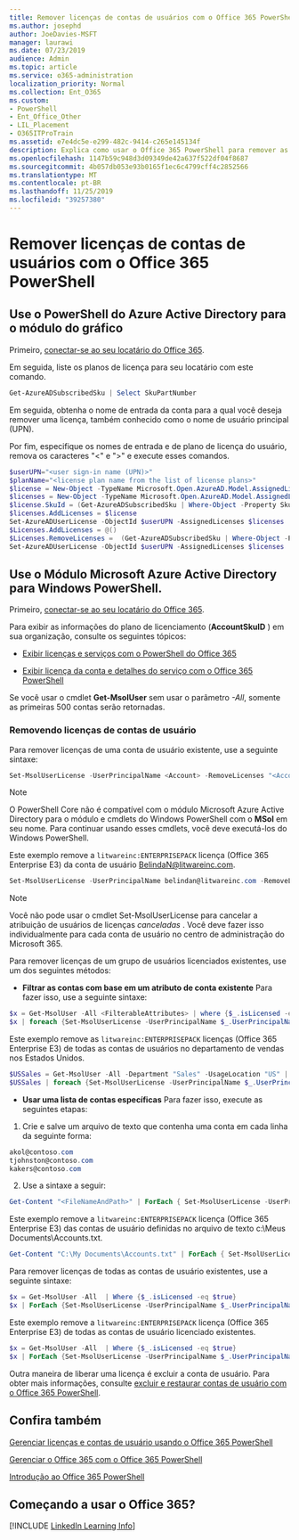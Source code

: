 ```yaml
---
title: Remover licenças de contas de usuários com o Office 365 PowerShell
ms.author: josephd
author: JoeDavies-MSFT
manager: laurawi
ms.date: 07/23/2019
audience: Admin
ms.topic: article
ms.service: o365-administration
localization_priority: Normal
ms.collection: Ent_O365
ms.custom:
- PowerShell
- Ent_Office_Other
- LIL_Placement
- O365ITProTrain
ms.assetid: e7e4dc5e-e299-482c-9414-c265e145134f
description: Explica como usar o Office 365 PowerShell para remover as licenças do Office 365 que foram previamente atribuídas aos usuários.
ms.openlocfilehash: 1147b59c948d3d09349de42a637f522df04f8687
ms.sourcegitcommit: 4b057db053e93b0165f1ec6c4799cff4c2852566
ms.translationtype: MT
ms.contentlocale: pt-BR
ms.lasthandoff: 11/25/2019
ms.locfileid: "39257380"
---
```

# <a name="remove-licenses-from-user-accounts-with-office-365-powershell"></a>Remover licenças de contas de usuários com o Office 365 PowerShell

## <a name="use-the-azure-active-directory-powershell-for-graph-module"></a>Use o PowerShell do Azure Active Directory para o módulo do gráfico

Primeiro, [conectar-se ao seu locatário do Office 365](connect-to-office-365-powershell.md#connect-with-the-azure-active-directory-powershell-for-graph-module).
  

Em seguida, liste os planos de licença para seu locatário com este comando.

```powershell
Get-AzureADSubscribedSku | Select SkuPartNumber
```

Em seguida, obtenha o nome de entrada da conta para a qual você deseja remover uma licença, também conhecido como o nome de usuário principal (UPN).

Por fim, especifique os nomes de entrada e de plano de licença do usuário, remova os caracteres "<" e ">" e execute esses comandos.

```powershell
$userUPN="<user sign-in name (UPN)>"
$planName="<license plan name from the list of license plans>"
$license = New-Object -TypeName Microsoft.Open.AzureAD.Model.AssignedLicense
$licenses = New-Object -TypeName Microsoft.Open.AzureAD.Model.AssignedLicenses
$license.SkuId = (Get-AzureADSubscribedSku | Where-Object -Property SkuPartNumber -Value $planName -EQ).SkuID
$licenses.AddLicenses = $license
Set-AzureADUserLicense -ObjectId $userUPN -AssignedLicenses $licenses
$Licenses.AddLicenses = @()
$Licenses.RemoveLicenses =  (Get-AzureADSubscribedSku | Where-Object -Property SkuPartNumber -Value $planName -EQ).SkuID
Set-AzureADUserLicense -ObjectId $userUPN -AssignedLicenses $licenses
```

## <a name="use-the-microsoft-azure-active-directory-module-for-windows-powershell"></a>Use o Módulo Microsoft Azure Active Directory para Windows PowerShell.

Primeiro, [conectar-se ao seu locatário do Office 365](connect-to-office-365-powershell.md#connect-with-the-microsoft-azure-active-directory-module-for-windows-powershell).

   
Para exibir as informações do plano de licenciamento (**AccountSkuID** ) em sua organização, consulte os seguintes tópicos:
    
  - [Exibir licenças e serviços com o PowerShell do Office 365](view-licenses-and-services-with-office-365-powershell.md)
    
  - [Exibir licença da conta e detalhes do serviço com o Office 365 PowerShell](view-account-license-and-service-details-with-office-365-powershell.md)
    
Se você usar o cmdlet **Get-MsolUser** sem usar o parâmetro _-All_, somente as primeiras 500 contas serão retornadas.
    
### <a name="removing-licenses-from-user-accounts"></a>Removendo licenças de contas de usuário

Para remover licenças de uma conta de usuário existente, use a seguinte sintaxe:
  
```powershell
Set-MsolUserLicense -UserPrincipalName <Account> -RemoveLicenses "<AccountSkuId1>", "<AccountSkuId2>"...
```

>[!Note]
>O PowerShell Core não é compatível com o módulo Microsoft Azure Active Directory para o módulo e cmdlets do Windows PowerShell com o **MSol** em seu nome. Para continuar usando esses cmdlets, você deve executá-los do Windows PowerShell.
>

Este exemplo remove a `litwareinc:ENTERPRISEPACK` licença (Office 365 Enterprise E3) da conta de usuário BelindaN@litwareinc.com.
  
```powershell
Set-MsolUserLicense -UserPrincipalName belindan@litwareinc.com -RemoveLicenses "litwareinc:ENTERPRISEPACK"
```

>[!Note]
>Você não pode usar o cmdlet Set-MsolUserLicense para cancelar a atribuição de usuários de licenças *canceladas* . Você deve fazer isso individualmente para cada conta de usuário no centro de administração do Microsoft 365.
>

Para remover licenças de um grupo de usuários licenciados existentes, use um dos seguintes métodos:
  
- **Filtrar as contas com base em um atributo de conta existente** Para fazer isso, use a seguinte sintaxe:
    
```powershell
$x = Get-MsolUser -All <FilterableAttributes> | where {$_.isLicensed -eq $true}
$x | foreach {Set-MsolUserLicense -UserPrincipalName $_.UserPrincipalName -RemoveLicenses "<AccountSkuId1>", "<AccountSkuId2>"...}
```

Este exemplo remove as `litwareinc:ENTERPRISEPACK` licenças (Office 365 Enterprise E3) de todas as contas de usuários no departamento de vendas nos Estados Unidos.
    
```powershell
$USSales = Get-MsolUser -All -Department "Sales" -UsageLocation "US" | where {$_.isLicensed -eq $true}
$USSales | foreach {Set-MsolUserLicense -UserPrincipalName $_.UserPrincipalName -RemoveLicenses "litwareinc:ENTERPRISEPACK"}
```

- **Usar uma lista de contas específicas** Para fazer isso, execute as seguintes etapas:
    
1. Crie e salve um arquivo de texto que contenha uma conta em cada linha da seguinte forma:
    
  ```powershell
akol@contoso.com
tjohnston@contoso.com
kakers@contoso.com
  ```

2. Use a sintaxe a seguir:
    
  ```powershell
  Get-Content "<FileNameAndPath>" | ForEach { Set-MsolUserLicense -UserPrincipalName $_ -RemoveLicenses "<AccountSkuId1>", "<AccountSkuId2>"... }
  ```

Este exemplo remove a `litwareinc:ENTERPRISEPACK` licença (Office 365 Enterprise E3) das contas de usuário definidas no arquivo de texto c:\Meus Documents\Accounts.txt.
    
  ```powershell
  Get-Content "C:\My Documents\Accounts.txt" | ForEach { Set-MsolUserLicense -UserPrincipalName $_ -RemoveLicenses "litwareinc:ENTERPRISEPACK" }
  ```

Para remover licenças de todas as contas de usuário existentes, use a seguinte sintaxe:
  
```powershell
$x = Get-MsolUser -All  | Where {$_.isLicensed -eq $true}
$x | ForEach {Set-MsolUserLicense -UserPrincipalName $_.UserPrincipalName -RemoveLicenses "<AccountSkuId1>", "<AccountSkuId2>"...}
```

Este exemplo remove a `litwareinc:ENTERPRISEPACK` licença (Office 365 Enterprise E3) de todas as contas de usuário licenciado existentes.
  
```powershell
$x = Get-MsolUser -All  | Where {$_.isLicensed -eq $true}
$x | ForEach {Set-MsolUserLicense -UserPrincipalName $_.UserPrincipalName -RemoveLicenses "litwareinc:ENTERPRISEPACK"}
```

Outra maneira de liberar uma licença é excluir a conta de usuário. Para obter mais informações, consulte [excluir e restaurar contas de usuário com o Office 365 PowerShell](delete-and-restore-user-accounts-with-office-365-powershell.md).
  
## <a name="see-also"></a>Confira também

[Gerenciar licenças e contas de usuário usando o Office 365 PowerShell](manage-user-accounts-and-licenses-with-office-365-powershell.md)
  
[Gerenciar o Office 365 com o Office 365 PowerShell](manage-office-365-with-office-365-powershell.md)
  
[Introdução ao Office 365 PowerShell](getting-started-with-office-365-powershell.md)

    
## <a name="new-to-office-365"></a>Começando a usar o Office 365?

[!INCLUDE [LinkedIn Learning Info](../common/office/linkedin-learning-info.md)]
   

